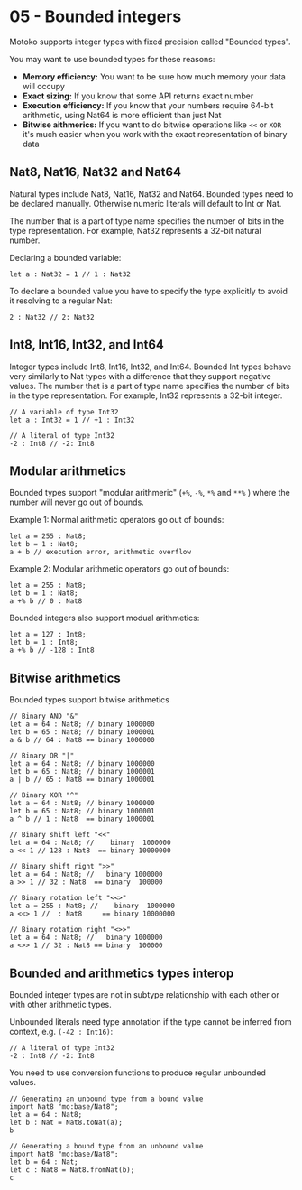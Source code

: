 # 05 - Bounded integers 
Motoko supports integer types with fixed precision called "Bounded types". 

You may want to use bounded types for these reasons:
- **Memory efficiency:** You want to be sure how much memory your data will occupy
- **Exact sizing:** If you know that some API returns exact number
- **Execution efficiency:** If you know that your numbers require 64-bit arithmetic, using Nat64 is more efficient than just Nat
- **Bitwise aithmerics:** If you want to do bitwise operations like `<<` or `XOR` it's much easier when you work with the exact representation of binary data

## Nat8, Nat16, Nat32 and Nat64
Natural types include Nat8, Nat16, Nat32 and Nat64. Bounded types need to be declared manually. Otherwise numeric literals will default to Int or Nat.

The number that is a part of type name specifies the number of bits in the type representation. For example, Nat32 represents a 32-bit natural number.

Declaring a bounded variable:
```motoko
let a : Nat32 = 1 // 1 : Nat32
```

To declare a bounded value you have to specify the type explicitly 
to avoid it resolving to a regular Nat:
```motoko
2 : Nat32 // 2: Nat32
```


## Int8, Int16, Int32, and Int64 
Integer types include Int8, Int16, Int32, and Int64. Bounded Int types behave very similarly to Nat types with a difference that they support negative values.
The number that is a part of type name specifies the number of bits in the type representation. For example, Int32 represents a 32-bit integer.

```motoko
// A variable of type Int32
let a : Int32 = 1 // +1 : Int32
```
```motoko
// A literal of type Int32
-2 : Int8 // -2: Int8
```
## Modular arithmetics

Bounded types support "modular arithmeric" (`+%`, `-%`, `*%` and `**%` ) where the number will never go out of bounds.

Example 1: Normal arithmetic operators go out of bounds:
```motoko
let a = 255 : Nat8;
let b = 1 : Nat8;
a + b // execution error, arithmetic overflow
```

Example 2: Modular arithmetic operators go out of bounds:
```motoko
let a = 255 : Nat8;
let b = 1 : Nat8;
a +% b // 0 : Nat8
```

Bounded integers also support modual arithmetics:
```motoko
let a = 127 : Int8;
let b = 1 : Int8;
a +% b // -128 : Int8
```

## Bitwise arithmetics
Bounded types support bitwise arithmetics
```motoko
// Binary AND "&"
let a = 64 : Nat8; // binary 1000000
let b = 65 : Nat8; // binary 1000001
a & b // 64 : Nat8 == binary 1000000 
```

```motoko
// Binary OR "|"
let a = 64 : Nat8; // binary 1000000
let b = 65 : Nat8; // binary 1000001
a | b // 65 : Nat8 == binary 1000001 
```

```motoko
// Binary XOR "^"
let a = 64 : Nat8; // binary 1000000
let b = 65 : Nat8; // binary 1000001
a ^ b // 1 : Nat8  == binary 1000001
```

```motoko
// Binary shift left "<<"
let a = 64 : Nat8; //    binary  1000000
a << 1 // 128 : Nat8  == binary 10000000
```
```motoko
// Binary shift right ">>"
let a = 64 : Nat8; //   binary 1000000
a >> 1 // 32 : Nat8  == binary  100000
```

```motoko
// Binary rotation left "<<>"
let a = 255 : Nat8; //    binary  1000000
a <<> 1 //  : Nat8     == binary 10000000
```
```motoko
// Binary rotation right "<>>"
let a = 64 : Nat8; //   binary 1000000
a <>> 1 // 32 : Nat8 == binary  100000
```

## Bounded and arithmetics types interop

Bounded integer types are not in subtype relationship with each other or with other arithmetic types.

Unbounded literals need type annotation if the type cannot be inferred from context, e.g. `(-42 : Int16)`:
```motoko
// A literal of type Int32
-2 : Int8 // -2: Int8
```

You need to use conversion functions to produce regular unbounded values.
```motoko
// Generating an unbound type from a bound value
import Nat8 "mo:base/Nat8";
let a = 64 : Nat8;
let b : Nat = Nat8.toNat(a);
b
```
```motoko
// Generating a bound type from an unbound value
import Nat8 "mo:base/Nat8";
let b = 64 : Nat;
let c : Nat8 = Nat8.fromNat(b);
c
```
